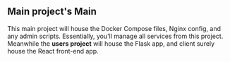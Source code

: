 ## Main project's Main 

This main project will house the Docker Compose files, Nginx config, and any admin scripts.
Essentially, you'll manage all services from this project. Meanwhile the **users project** will
house the Flask app, and client surely house the React front-end app.

